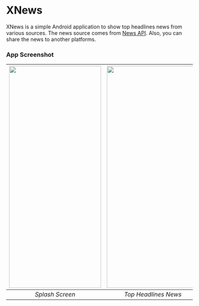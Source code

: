 # XNews
XNews is a simple Android application to show top headlines news from various sources. The news source comes from [News API](https://newsapi.org/). 
Also, you can share the news to another platforms.

### App Screenshot
| <img src=xxx.png  align="center" height="600" width="248" ></a> | <img src=xxx.gif  align="center" height="600" width="248" ></a> | <img src=xxx.png  align="center" height="600" width="248" ></a> | <img src=xxx.png  align="center" height="600" width="248" ></a> |
|:---------------------------------------------------------------:|:---------------------------------------------------------------:|:---------------------------------------------------------------:|:---------------------------------------------------------------:|
|                         *Splash Screen*                         |                      *Top Headlines News*                       |                          *News Detail*                          |                          *Share News*                           |